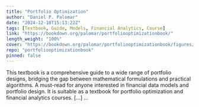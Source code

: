 ```yaml
---
title: "Portfolio Optimization"
author: "Daniel P. Palomar"
date: "2024-12-10T15:13:22Z"
tags: [Textbook, Guide, Models, Financial Analytics, Course]
link: "https://bookdown.org/palomar/portfoliooptimizationbook/"
length_weight: "100%"
cover: "https://bookdown.org/palomar/portfoliooptimizationbook/figures/frontmatter/book_cover.jpg"
repo: "portfoliooptimizationbook"
pinned: false
---
```


This textbook is a comprehensive guide to a wide range of portfolio designs, bridging the gap between mathematical formulations and practical algorithms. A must-read for anyone interested in financial data models and portfolio design. It is suitable as a textbook for portfolio optimization and financial analytics courses. [...]  ...
